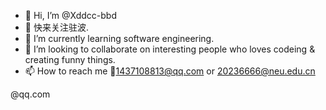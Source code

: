 - 👋 Hi, I’m @Xddcc-bbd
- 👀 快来关注驻波.
- 🌱 I’m currently learning software engineering.
- 💞️ I’m looking to collaborate on interesting people who loves codeing & creating funny things.
- 📫 How to reach me 📧1437108813@qq.com or 20236666@neu.edu.cn

<!---
Xddcc-bbd/Xddcc-bbd is a ✨ special ✨ repository because its `README.md` (this file) appears on your GitHub profile.
You can click the Preview link to take a look at your changes.
--->
@qq.com

